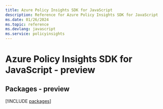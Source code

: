 ```yaml
---
title: Azure Policy Insights SDK for JavaScript
description: Reference for Azure Policy Insights SDK for JavaScript
ms.date: 01/26/2024
ms.topic: reference
ms.devlang: javascript
ms.service: policyinsights
---
```

# Azure Policy Insights SDK for JavaScript - preview
## Packages - preview
[!INCLUDE [packages](policy-insights-index.md)]